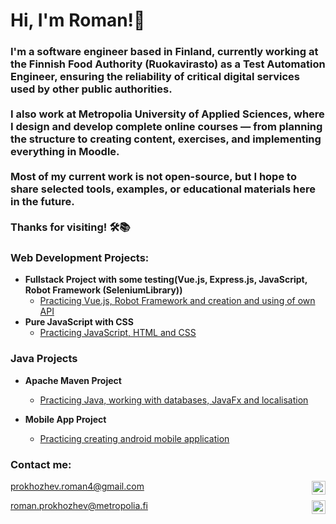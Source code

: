 <h1>Hi, I'm Roman!👋</h1>
<h3> I'm a software engineer based in Finland, currently working at the Finnish Food Authority (Ruokavirasto) as a Test Automation Engineer, ensuring the reliability of critical digital services used by other public authorities. <br> <br>
I also work at Metropolia University of Applied Sciences, where I design and develop complete online courses — from planning the structure to creating content, exercises, and implementing everything in Moodle. <br> <br>
Most of my current work is not open-source, but I hope to share selected tools, examples, or educational materials here in the future. <br> <br>
Thanks for visiting! 🛠️📚 <br /> </h3>
<h3>Web Development Projects:</h3>

- <b>Fullstack Project with some testing(Vue.js, Express.js, JavaScript, Robot Framework (SeleniumLibrary))</b>
  - [Practicing Vue.js, Robot Framework and creation and using of own API](https://github.com/RomanProkh/Car-rent) 
- <b>Pure JavaScript with CSS</b>
  - [Practicing JavaScript, HTML and CSS](https://github.com/RomanProkh/Fillarinetti-)
  
<h3>Java Projects</h3>

- <b>Apache Maven Project</b>
  - [Practicing Java, working with databases, JavaFx and localisation ](https://github.com/RomanProkh/WMS)</b>

- <b>Mobile App Project</b>
  - [Practicing creating android mobile application](https://github.com/RomanProkh/ryhtiPlus)</b>

<h3> Contact me:</h3>

prokhozhev.roman4@gmail.com
<img align="right" alt="Gmail" width="22px" src="https://img.icons8.com/fluency/512/gmail.png" />

roman.prokhozhev@metropolia.fi
<img align="right" alt="Email" width="22px" src="https://img.icons8.com/fluency/512/composing-mail.png" />


